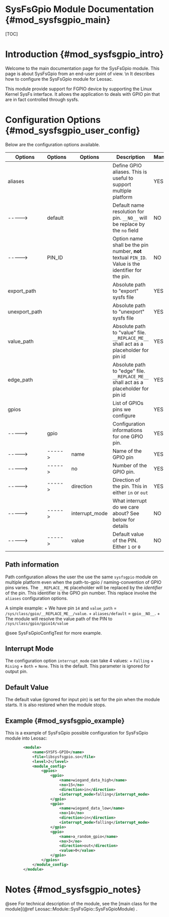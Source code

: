 SysFsGpio Module Documentation {#mod_sysfsgpio_main}
====================================================

[TOC]

Introduction {#mod_sysfsgpio_intro}
===================================

Welcome to the main documentation page for the SysFsGpio module.
This page is about SysFsGpio from an end-user point of view. \n
It describes how to configure the SysFsGpio module for Leosac.

This module provide support for FGPIO device by supporting the
Linux Kernel SysFs interface. It allows the application to deals with
GPIO pin that are in fact controlled through sysfs.

Configuration Options {#mod_sysfsgpio_user_config}
==================================================

Below are the configuration options available.

Options | Options | Options        | Description                                                                             | Mandatory
--------|---------|----------------|-----------------------------------------------------------------------------------------|-----------
aliases |         |                | Define GPIO aliases. This is useful to support multiple platform                        | YES
----->  | default |                | Default name resolution for pin. `__NO__` will be replace by the `no` field             | NO 
----->  | PIN_ID  |                | Option name shall be the pin number, **not** textual `PIN_ID`. Value is the identifier for the pin. | NO
export_path |     |                | Absolute path to "export" sysfs file                                                    | YES
unexport_path |   |                | Absolute path to "unexport" sysfs file                                                  | YES
value_path |      |                | Absolute path to "value" file. `__REPLACE_ME__` shall act as a placeholder for pin id   | YES
edge_path  |      |                | Absolute path to "edge" file. `__REPLACE_ME__` shall act as a placeholder for pin id    | YES
gpios   |         |                | List of GPIOs pins we configure                                                         | YES
----->  | gpio    |                | Configuration informations for one GPIO pin.                                            | YES
----->  | ----->  | name           | Name of the GPIO pin                                                                    | YES
----->  | ----->  | no             | Number of the GPIO pin.                                                                 | YES
----->  | ----->  | direction      | Direction of the pin. This in either `in` or `out`                                      | YES
----->  | ----->  | interrupt_mode | What interrupt do we care about? See below for details                                  | NO
----->  | ----->  | value          | Default value of the PIN. Either `1` or `0`                                             | NO

Path information
----------------
Path configuration allows the user the use the same `sysfsgpio` module on multiple platform even when
the path-to-gpio / naming-convention of GPIO pins varies.
The `__REPLACE__ME` placeholder will be replaced by the *identifier* of the pin. This identifier is the GPIO
pin number. This replace involve the `aliases` configuration options.

A simple example:
    + We have pin `14` and `value_path` = `/sys/class/gpio/__REPLACE_ME__/value`.
    + `aliases/default` = `gpio__NO__`.
    + The module will resolve the value path of the PIN to `/sys/class/gpio/gpio14/value`
    
@see SysFsGpioConfigTest for more example.

Interrupt Mode
--------------
The configuration option `interrupt_mode` can take 4 values:
     + `Falling`
     + `Rising`
     + `Both`
     + `None`. This is the default.
This parameter is ignored for output pin.

Default Value
-------------
The default value (ignored for input pin) is set for the pin when the module
starts. It is also restored when the module stops.


Example {#mod_sysfsgpio_example}
--------------------------------

This is a example of SysFsGpio possible configuration for SysFsGpio module into Leosac:

~~~~~~~~~~~~~~~~~~~~~~~~~~~~~~~~~~~~~~~~~~~~~~~~~~~.xml
        <module>
            <name>SYSFS-GPIO</name>
            <file>libsysfsgpio.so</file>
            <level>2</level>
            <module_config>
                <gpios>
                    <gpio>
                        <name>wiegand_data_high</name>
                        <no>15</no>
                        <direction>in</direction>
                        <interrupt_mode>falling</interrupt_mode>
                    </gpio>
                    <gpio>
                        <name>wiegand_data_low</name>
                        <no>14</no>
                        <direction>in</direction>
                        <interrupt_mode>falling</interrupt_mode>
                    </gpio>
                    <gpio>
                        <name>a_random_gpio</name>
                        <no>3</no>
                        <direction>out</direction>
                        <value>0</value>
                    </gpio>
                </gpios>
            </module_config>
        </module>
~~~~~~~~~~~~~~~~~~~~~~~~~~~~~~~~~~~~~~~~~~~~~~~~~~~
            
Notes {#mod_sysfsgpio_notes}
============================

@see For technical description of the module, see the
[main class for the module](@ref Leosac::Module::SysFsGpio::SysFsGpioModule) .